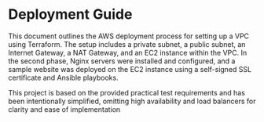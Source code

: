# Deployment Guide

This document outlines the AWS deployment process for setting up a VPC using Terraform. The setup includes a private subnet, a public subnet, an Internet Gateway, a NAT Gateway, and an EC2 instance within the VPC. In the second phase, Nginx servers were installed and configured, and a sample website was deployed on the EC2 instance using a self-signed SSL certificate and Ansible playbooks.

This project is based on the provided practical test requirements and has been intentionally simplified, omitting high availability and load balancers for clarity and ease of implementation
